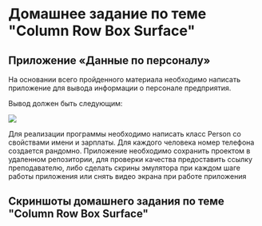 # Домашнее задание по теме "Column Row Box Surface"

## Приложение «Данные по персоналу»

На основании всего пройденного материала необходимо написать приложение для вывода информации о персонале предприятия.

Вывод должен быть следующим:

![](https://static.tildacdn.com/tild3434-3636-4362-a164-653135356234/e1.png)

Для реализации программы необходимо написать класс Person со свойствами имени и зарплаты. Для каждого человека номер телефона создается рандомно.
Приложение необходимо сохранить проектом в удаленном репозитории, для проверки качества предоставить ссылку преподавателю, либо сделать скрины эмулятора при каждом шаге работы приложения или снять видео экрана при работе приложения 

## Скриншоты домашнего задания по теме "Column Row Box Surface"
